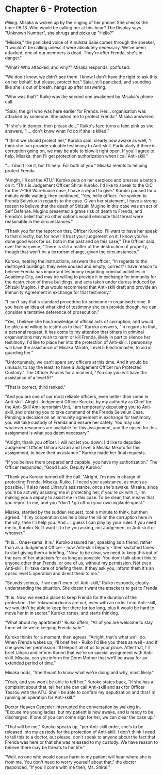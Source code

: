 # Chapter 6 - Protection

*Riiiing*. Misaka is woken up by the ringing of her phone. She checks the time: 06:13. Who would be calling her at this hour? The Display says "Unknown Number", she shrugs and picks up "Hello?"

"Misaka," the panicked voice of Kinuhata Saiai comes through the speaker, "I wouldn't be calling unless it were absolutely necessary. We've been attacked, one of our members is dead. They're after Frenda, she's in danger."

"What? Who attacked, and why?" Misaka responds, confused.

"We don't know, we didn't see them. I know I don't have the right to ask this on her behalf, but please, protect her." Saiai, still panicked, and sounding like she is out of breath, hangs up after answering.

"Who was that?" Ruiko was the second one awakened by Misaka's phone call.

"Saiai, the girl who was here earlier for Frenda. Her… organisation was attacked by someone. She asked me to protect Frenda." Misaka answered.

"If she's in danger, then please do…" Ruiko's face turns a faint pink as she answers, "I… don't know what I'd do if she is killed."

"I think we should protect her," Kuroko said, clearly now awake as well, "I think she can provide valuable testimony to Anti-skill. Particularly if there is corruption going on, we may be able to blow it right open. If you'll agree to help, Misaka, then I'll get protection authorization when I call Anti-skill."

"... I don't like it, but I'll help. For both of you." Misaka relents to helping protect Frenda.

"Alright, I'll call the ATU." Kuroko puts on her earpiece and presses a button on it. "This is Judgement Officer Shirai Kuroko. I'd like to speak to the OIC for the 2-16B Warehouse case, I have a report to give." Kuroko paused for a minute while waiting, then continued, "Yes, hello officer. I've spoken to Frenda Seivelun in regards to the case. Given her statement, I have a strong reason to believe that the death of Shizuki Mugino in this case was an act of Self Defense. Mugino presented a grave risk of death to Frenda, and Frenda's belief that no other options would eliminate that threat were reasonable in the circumstances."

"Thank you for the report on that, Officer Kuroko. I'll want to have her speak to that directly, but for now I'll trust your judgement on it, I know you've done good work for us, both in the past and on this case," The Officer said over the earpiece, "There is still a matter of the destruction of property, though that won't be a terrorism charge, given the circumstances."

Kuroko, hearing the instructions, answers the officer, "In regards to the destroyed buildings, they were unused and empty, correct? I have reason to believe Frenda has important testimony regarding criminal activities in Academy City, and may be willing to provide it in exchange for immunity for the destruction of those buildings, and acts taken under duress induced by Shizuki Mugino. I thus would recommend that Anti-skill draft and provide an Immunity Agreement in exchange for that testimony." 

"I can't say that's standard procedure for someone in organised crime. If you have an idea of what kind of testimony she can provide though, we can consider a tentative deference of prosecution."

"Yes, I believe she has knowledge of official acts of corruption, and would be able and willing to testify as to that." Kuroko answers, "In regards to that, a personal request. It has come to my attention that others in criminal organisations may wish to harm or kill Frenda, likely in part to silence her testimony. I'd like to place her into the protection of Anti-skill. I personally will have the assistance of Misaka Mikoto, Level 5 Electromaster, to aid in guarding her."

"Unfortunately, we can't spare any officers at this time. And it would be unusual, to say the least, to have a Judgement Officer run Protected Custody." The Officer Pauses for a moment, "You say you will have the assistance of a level 5?"

"That is correct, third ranked."

"And you are one of our most reliable officers, even better than some in Anti-skill. Alright. Judgement Officer Kuroko, by my authority as Chief for the Anti-Skill Anti-terrorisim Unit, I am temporarily deputising you to Anti-skill, and ordering you to take command of the Frenda Seivelun Case. Pending a decision on an immunity agreement in exchange for testimony, you will take custody of Frenda and ensure her safety. You may use whatever resources are available for this assignment, and the opsec for this assignment is what you deem necessary."

"Alright, thank you officer. I will not let you down. I'd like to deputise Judgement Officer Uiharu Kazari and Level 5 Misaka Mikoto for this assignment, to have their assistance." Kuroko made her final requests.

"If you believe them prepared and capable, you have my authorization." The Officer responded, "Good Luck, Deputy Kuroko."

"Thank you Kuroko turned off the call. "Alright, I'm now in charge of protecting Frenda. Misaka, Ruiko, I'll need your assistance, as much as possible. I'll also need Uiharu's assistance, once she's awake. Misaka, since you'll be actively assisting me in protecting her, if you're ok with it, I'm making you a deputy to assist me in this case. To be clear, that means that you report to me, and you *don't *go off on your own vigilante quest."

Misaka, startled by the sudden request, took a minute to think, but then agreed. "If my cooperation can help blow the lid on the corruption here in the city, then I'll help you. And… I guess I can play by your rules if you need me to, Kuroko. But I want it to be you asking, not Judgement or Anti-skill or whoever."

"It is… Onee-sama. It is." Kuroko assured her, speaking as a friend, rather than as a Judgement Officer - now Anti-skill Deputy - then switched tones to start giving them a briefing, "Now, to be clear, we need to keep this out of the ears of her attackers for as long as possible. You don't talk about this to anyone other than Frenda, or one of us, without my permission. Not even Anti-skill, I'll take care of briefing them. If they ask you, inform them it's an opsec level 5 operation and direct them to me." 

"Sounds serious, if we can't even tell Anti-skill," Ruiko responds, clearly understanding the situation. She doesn't want the attackers to get to Frenda

"It is. Now, we need a place to keep Frenda for the duration of the protection. The Tokiwadai dorms are out, even with an order from Anti-skill, we wouldn't be able to keep her there for too long, plus it would be hard to move her in in secret." Kuroko states, and starts thinking.

"What about my apartment?" Ruiko offers, "All of you are welcome to stay there while we're keeping Frenda safe."

Kuroko thinks for a moment, then agrees. "Alright, that's what we'll do. When Frenda wakes up, I'll brief her - Ruiko I'd like you there as well - and if she gives her permission I'll teleport all of us to your place. After that, I'll brief Uiharu and inform Konori that we're on special assignment with Anti-skill. Misaka, can you inform the Dorm Mother that we'll be away for an extended period of time."

Misaka nods, "She'll want to know what we're doing and why, most likely."

"Yeah, and you won't be able to tell her," Kuroko states back, "If she has a complaint about that, tell her she can call Anti-skill and ask for Officer Tessou with the ATU. She'll be able to confirm my deputization and that I'm running an operation for Anti-skill."

Doctor Heaven Canceler interrupted the conversation by walking in, "Excuse me young ladies, but my patient is now awake, and is ready to be discharged. If one of you can come sign for her, we can clear the case up."

"That will be me," Kuroko speaks up, "per Anti-skill order, she's to be released into my custody for the protection of Anti-skill. I don't think I need to tell this to a doctor, but please, don't speak to anyone about the fact that Frenda was here or that she was released to my custody. We have reason to believe there may be threats to her life."

"Well, no one who would cause harm to my patient will hear where she is from me. You don't need to worry yourself about that," the doctor responded, "If you'll come with me then, Ms. Shirai."
